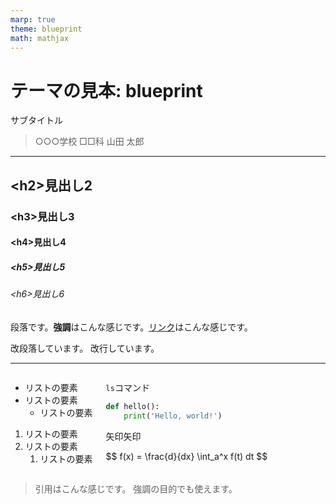 ```yaml
---
marp: true
theme: blueprint
math: mathjax
---
```


<!--
paginate: true
_class: title
header: '\<header\> theme: blueprint'
footer: '\<hooter\> theme: blueprint'
-->

# テーマの見本: blueprint

サブタイトル

> ○○○学校 □□科
> 山田 太郎

---

## \<h2\>見出し2

### \<h3\>見出し3

#### \<h4\>見出し4

##### \<h5\>見出し5

###### \<h6\>見出し6

段落です。**強調**はこんな感じです。[リンク](#)はこんな感じです。

改段落しています。
改行しています。

---

<div class="columns">
<div>

- リストの要素
- リストの要素
  - リストの要素

1. リストの要素
2. リストの要素
   1. リストの要素

</div>
<div>

`ls`コマンド

```python
def hello():
    print('Hello, world!')
```

矢印<span class="right"></span>矢印

$$
  f(x) = \frac{d}{dx} \int_a^x f(t) dt
$$

</div>
</div>

> 引用はこんな感じです。
> 強調の目的でも使えます。

</div>
</div>
